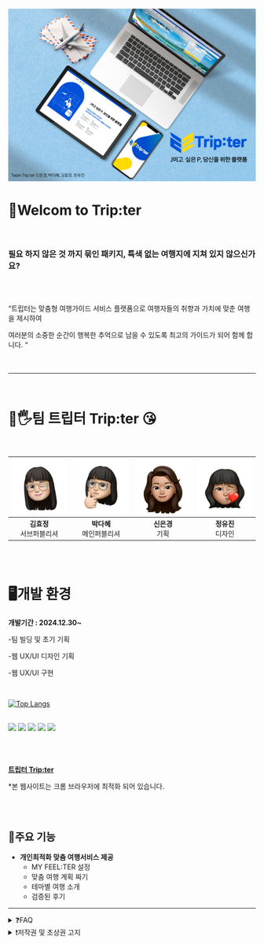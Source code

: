 ![표지](https://github.com/D-HYE/trip-ter/blob/new_shin/%ED%91%9C%EC%A7%801.jpg)
# 🛫**Welcom to Trip:ter**
<br/>


### 필요 하지 않은 것 까지 묶인 패키지, 특색 없는 여행지에 지쳐 있지 않으신가요?
<br/>
<br/>


“트립터는 맞춤형 여행가이드 서비스 플랫폼으로
여행자들의 취향과 가치에 맞춘 여행을 제시하여

여러분의 소중한 순간이 행복한 추억으로 남을 수 있도록
최고의 가이드가 되어 함께 합니다. “
<br/>
<br/>
<br/>


---
<br/>

# 🙌🖐팀 트립터 Trip:ter 😘
<br/>

| ![](https://github.com/D-HYE/trip-ter/blob/new_shin/%ED%9A%A8%EC%A0%95.png) | ![](https://github.com/D-HYE/trip-ter/blob/new_shin/%EB%8B%A4%ED%98%9C.png) | ![](https://github.com/D-HYE/trip-ter/blob/new_shin/%EC%9D%80%EA%B2%BD.png) | ![](https://github.com/D-HYE/trip-ter/blob/new_shin/%EC%9C%A0%EC%A7%84.png) |
| :------------: | :-------------: | :-------------: | :-------------: |
| **김효정** <br/> 서브퍼블리셔 | **박다혜** <br/> 메인퍼블리셔 | **신은경** <br/> 기획 | **정유진** <br/> 디자인 |

<br/>
<br/>

# 🖥개발 환경

**개발기간 : 2024.12.30~**


-팀 빌딩 및 초기 기획

-웹 UX/UI 디자인 기획

-웹 UX/UI 구현

<br/>

[![Top Langs](https://github-readme-stats.vercel.app/api/top-langs/?username=D-HYE&layout=compact)](https://github.com/D-HYE/github-readme-stats)
<br/>
<br/>

![](https://img.shields.io/badge/HTML5-E34F26?style=for-the-badge&logo=html5&logoColor=white)
![](https://img.shields.io/badge/CSS-239120?&style=for-the-badge&logo=css3&logoColor=white)
![](https://img.shields.io/badge/JavaScript-F7DF1E?style=for-the-badge&logo=JavaScript&logoColor=white)
![](https://img.shields.io/badge/Sass-CC6699?style=for-the-badge&logo=sass&logoColor=white)
![](https://img.shields.io/badge/Figma-F24E1E?style=for-the-badge&logo=figma&logoColor=white)
<br/>
<br/>
<br/>
<br/>

**[트립터 Trip:ter](https://trip-ter.vercel.app/)**

  
*본 웹사이트는 크롬 브라우저에 최적화 되어 있습니다.

<br/>
<br/>

## 🎁주요 기능
- **개인최적화 맞춤 여행서비스 제공**
  - MY FEEL:TER 설정
  - 맞춤 여행 계획 짜기
  - 테마별 여행 소개
  - 검증된 후기


---


    

<details><summary>❓FAQ</summary>
</details>  
<details><summary>❗저작권 및 초상권 고지</summary>
본 프로젝트는 [팀 Trip:ter-김효정, 박다혜, 신은경, 정유진]에 의해 개발되었습니다.
  
해당 프로젝트에 포함된 모든 콘텐츠(웹페이지, PPT, 이미지, 팀원 사진 등)는 저작권 및 초상권의 보호를 받으며, 
이 콘텐츠의 무단 사용, 복제, 배포, 수정 및 상업적 이용은 법적으로 금지되어 있습니다.

팀원 사진 및 기타 개인적인 이미지가 포함되어 있으므로, 이를 이용할 때는 반드시 팀원들의 동의를 받아야 합니다.
이 프로젝트의 콘텐츠를 무단 사용 및 배포할 시 저작권 침해 및 초상권 침해에 해당하며, 이에 대해 법적 책임이 발생할 수 있습니다.
</details>  

<br/>




